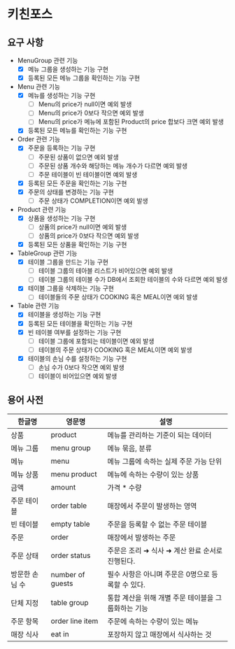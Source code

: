 # 키친포스

## 요구 사항
- MenuGroup 관련 기능
    - [x] 메뉴 그룹을 생성하는 기능 구현
    - [x] 등록된 모든 메뉴 그룹을 확인하는 기능 구현

- Menu 관련 기능
    - [x] 메뉴를 생성하는 기능 구현
        - [ ] Menu의 price가 null이면 예외 발생
        - [ ] Menu의 price가 0보다 작으면 예외 발생
        - [ ] Menu의 price가 메뉴에 포함된 Product의 price 합보다 크면 예외 발생
    - [x] 등록된 모든 메뉴를 확인하는 기능 구현

- Order 관련 기능
    - [x] 주문을 등록하는 기능 구현
        - [ ] 주문된 상품이 없으면 예외 발생
        - [ ] 주문된 상품 개수와 해당하는 메뉴 개수가 다르면 예외 발생
        - [ ] 주문 테이블이 빈 테이블이면 예외 발생
    - [x] 등록된 모든 주문을 확인하는 기능 구현
    - [x] 주문의 상태를 변경하는 기능 구현
        - [ ] 주문 상태가 COMPLETION이면 예외 발생

- Product 관련 기능
    - [x] 상품을 생성하는 기능 구현
        - [ ] 상품의 price가 null이면 예외 발생
        - [ ] 상품의 price가 0보다 작으면 예외 발생
    - [x] 등록된 모든 상품을 확인하는 기능 구현

- TableGroup 관련 기능
    - [x] 테이블 그룹을 만드는 기능 구현
        - [ ] 테이블 그룹의 테아블 리스트가 비어있으면 예외 발생
        - [ ] 테이블 그룹의 테이블 수가 DB에서 조회한 테이블의 수와 다르면 예외 발생
    - [x] 테이블 그룹을 삭제하는 기능 구현
        - [ ] 테이블들의 주문 상태가 COOKING 혹은 MEAL이면 예외 발생

- Table 관련 기능
    - [x] 테이블을 생성하는 기능 구현
    - [x] 등록된 모든 테이블을 확인하는 기능 구현
    - [x] 빈 테이블 여부를 설정하는 기능 구현
        - [ ] 테이블 그룹에 포함되는 테이블이면 예외 발생
        - [ ] 테이블의 주문 상태가 COOKING 혹은 MEAL이면 예외 발생
    - [x] 테이블의 손님 수를 설정하는 기능 구현
        - [ ] 손님 수가 0보다 작으면 예외 발생
        - [ ] 테이블이 비어있으면 예외 발생

## 용어 사전

| 한글명 | 영문명 | 설명 |
| --- | --- | --- |
| 상품 | product | 메뉴를 관리하는 기준이 되는 데이터 |
| 메뉴 그룹 | menu group | 메뉴 묶음, 분류 |
| 메뉴 | menu | 메뉴 그룹에 속하는 실제 주문 가능 단위 |
| 메뉴 상품 | menu product | 메뉴에 속하는 수량이 있는 상품 |
| 금액 | amount | 가격 * 수량 |
| 주문 테이블 | order table | 매장에서 주문이 발생하는 영역 |
| 빈 테이블 | empty table | 주문을 등록할 수 없는 주문 테이블 |
| 주문 | order | 매장에서 발생하는 주문 |
| 주문 상태 | order status | 주문은 조리 ➜ 식사 ➜ 계산 완료 순서로 진행된다. |
| 방문한 손님 수 | number of guests | 필수 사항은 아니며 주문은 0명으로 등록할 수 있다. |
| 단체 지정 | table group | 통합 계산을 위해 개별 주문 테이블을 그룹화하는 기능 |
| 주문 항목 | order line item | 주문에 속하는 수량이 있는 메뉴 |
| 매장 식사 | eat in | 포장하지 않고 매장에서 식사하는 것 |
